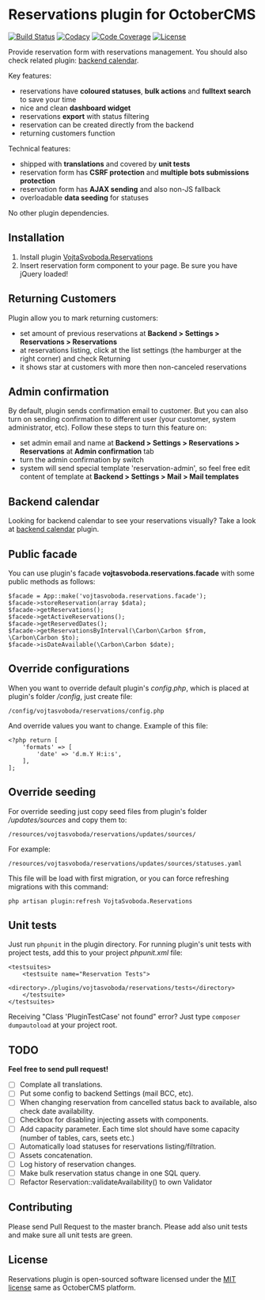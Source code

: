 # Reservations plugin for OctoberCMS

[![Build Status](https://travis-ci.org/vojtasvoboda/oc-reservations-plugin.svg?branch=master)](https://travis-ci.org/vojtasvoboda/oc-reservations-plugin)
[![Codacy](https://img.shields.io/codacy/d46420185c9046db8208ab16d358a0d3.svg)](https://www.codacy.com/app/vojtasvoboda/oc-reservations-plugin)
[![Code Coverage](https://scrutinizer-ci.com/g/vojtasvoboda/oc-reservations-plugin/badges/coverage.png?b=master)](https://scrutinizer-ci.com/g/vojtasvoboda/oc-reservations-plugin/?branch=master)
[![License](https://img.shields.io/badge/license-MIT-blue.svg)](https://github.com/vojtasvoboda/oc-reservations-plugin/blob/master/LICENSE)

Provide reservation form with reservations management. You should also check related plugin: [backend calendar](http://octobercms.com/plugin/vojtasvoboda-reservationscalendar).

Key features:

- reservations have **coloured statuses**, **bulk actions** and **fulltext search** to save your time
- nice and clean **dashboard widget**
- reservations **export** with status filtering
- reservation can be created directly from the backend
- returning customers function

Technical features:

- shipped with **translations** and covered by **unit tests**
- reservation form has **CSRF protection** and **multiple bots submissions protection**
- reservation form has **AJAX sending** and also non-JS fallback
- overloadable **data seeding** for statuses

No other plugin dependencies.

## Installation

1. Install plugin [VojtaSvoboda.Reservations](http://octobercms.com/plugin/vojtasvoboda-reservations)
2. Insert reservation form component to your page. Be sure you have jQuery loaded!

## Returning Customers

Plugin allow you to mark returning customers:

- set amount of previous reservations at **Backend > Settings > Reservations > Reservations** 
- at reservations listing, click at the list settings (the hamburger at the right corner) and check Returning
- it shows star at customers with more then <your-threshold> non-canceled reservations

## Admin confirmation

By default, plugin sends confirmation email to customer. But you can also turn on sending confirmation to different user 
(your customer, system administrator, etc). Follow these steps to turn this feature on:

- set admin email and name at **Backend > Settings > Reservations > Reservations** at **Admin confirmation** tab
- turn the admin confirmation by switch
- system will send special template 'reservation-admin', so feel free edit content of template at **Backend > Settings > Mail > Mail templates**

## Backend calendar

Looking for backend calendar to see your reservations visually? Take a look at [backend calendar](http://octobercms.com/plugin/vojtasvoboda-reservationscalendar) plugin.

## Public facade

You can use plugin's facade **vojtasvoboda.reservations.facade** with some public methods as follows:

```
$facade = App::make('vojtasvoboda.reservations.facade');
$facade->storeReservation(array $data);
$facade->getReservations();
$facede->getActiveReservations();
$facade->getReservedDates();
$facade->getReservationsByInterval(\Carbon\Carbon $from, \Carbon\Carbon $to);
$facade->isDateAvailable(\Carbon\Carbon $date);
```

## Override configurations

When you want to override default plugin's *config.php*, which is placed at plugin's folder */config*, just create file:

`/config/vojtasvoboda/reservations/config.php`

And override values you want to change. Example of this file:

```
<?php return [
    'formats' => [
        'date' => 'd.m.Y H:i:s',
    ],
];
```

## Override seeding

For override seeding just copy seed files from plugin's folder */updates/sources* and copy them to:
 
`/resources/vojtasvoboda/reservations/updates/sources/`

For example:

`/resources/vojtasvoboda/reservations/updates/sources/statuses.yaml`

This file will be load with first migration, or you can force refreshing migrations with this command:

`php artisan plugin:refresh VojtaSvoboda.Reservations`

## Unit tests

Just run `phpunit` in the plugin directory. For running plugin's unit tests with project tests,
add this to your project *phpunit.xml* file:

```
<testsuites>
    <testsuite name="Reservation Tests">
        <directory>./plugins/vojtasvoboda/reservations/tests</directory>
    </testsuite>
</testsuites>
```

Receiving "Class 'PluginTestCase' not found" error? Just type `composer dumpautoload` at your project root.

## TODO

**Feel free to send pull request!**

- [ ] Complate all translations.
- [ ] Put some config to backend Settings (mail BCC, etc).
- [ ] When changing reservation from cancelled status back to available, also check date availability.
- [ ] Checkbox for disabling injecting assets with components.
- [ ] Add capacity parameter. Each time slot should have some capacity (number of tables, cars, seets etc.)
- [ ] Automatically load statuses for reservations listing/filtration.
- [ ] Assets concatenation.
- [ ] Log history of reservation changes.
- [ ] Make bulk reservation status change in one SQL query.
- [ ] Refactor Reservation::validateAvailability() to own Validator

## Contributing

Please send Pull Request to the master branch. Please add also unit tests and make sure all unit tests are green.

## License

Reservations plugin is open-sourced software licensed under the [MIT license](http://opensource.org/licenses/MIT) same as OctoberCMS platform.
